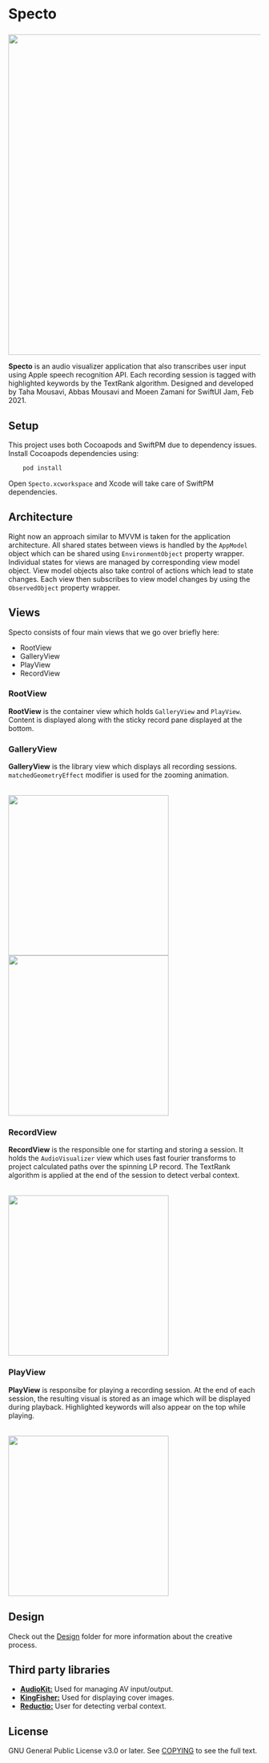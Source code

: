 # Specto

<p style="margin-top: 24px">
<img src="./Design/specto-banner.jpeg" width="640">
</p>

**Specto** is an audio visualizer application that also transcribes user input using Apple speech recognition API. Each recording session is tagged with highlighted keywords by the TextRank algorithm. Designed and developed by Taha Mousavi, Abbas Mousavi and Moeen Zamani for SwiftUI Jam, Feb 2021.

## Setup

This project uses both Cocoapods and SwiftPM due to dependency issues. Install Cocoapods dependencies using:

```bash
    pod install
```

Open `Specto.xcworkspace` and Xcode will take care of SwiftPM dependencies.

## Architecture

Right now an approach similar to MVVM is taken for the application architecture. All shared states between views is handled by the `AppModel` object which can be shared using `EnvironmentObject` property wrapper. Individual states for views are managed by corresponding view model object. View model objects also take control of actions which lead to state changes. Each view then subscribes to view model changes by using the `ObservedObject` property wrapper.

## Views

Specto consists of four main views that we go over briefly here:

- RootView
- GalleryView
- PlayView
- RecordView

### RootView

**RootView** is the container view which holds `GalleryView` and `PlayView`. Content is displayed along with the sticky record pane displayed at the bottom.

### GalleryView

**GalleryView** is the library view which displays all recording sessions. `matchedGeometryEffect` modifier is used for the zooming animation.

<p float="left" style="margin-top: 32px">
<img src="./Design/Screenshots/galleryview-empty.png" width="320">
<img src="./Design/Screenshots/galleryview-full.png" width="320">
</p>

### RecordView

**RecordView** is the responsible one for starting and storing a session. It holds the `AudioVisualizer` view which uses fast fourier transforms to project calculated paths over the spinning LP record. The TextRank algorithm is applied at the end of the session to detect verbal context.

<p style="margin-top: 32px">
<img src="./Design/Screenshots/recordview.png" width="320">
</p>

### PlayView

**PlayView** is responsibe for playing a recording session. At the end of each session, the resulting visual is stored as an image which will be displayed during playback. Highlighted keywords will also appear on the top while playing.

<p style="margin-top: 32px">
<img src="./Design/Screenshots/playview.png" width="320">
</p>

## Design

Check out the [Design](./Design) folder for more information about the creative process.

## Third party libraries

- [**AudioKit:**](https://github.com/AudioKit/AudioKit) Used for managing AV input/output.
- [**KingFisher:**](https://github.com/onevcat/Kingfisher) Used for displaying cover images.
- [**Reductio:**](https://github.com/fdzsergio/Reductio) User for detecting verbal context.

## License

GNU General Public License v3.0 or later.
See [COPYING](./COPYING) to see the full text.

